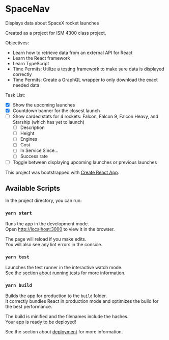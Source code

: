 # SpaceNav

Displays data about SpaceX rocket launches

Created as a project for ISM 4300 class project.

Objectives:

- Learn how to retrieve data from an external API for React
- Learn the React framework
- Learn TypeScript
- Time Permits: Utilize a testing framework to make sure data is displayed correctly
- Time Permits: Create a GraphQL wrapper to only download the exact needed data

Task List:

- [x] Show the upcoming launches
- [x] Countdown banner for the closest launch
- [ ] Show carded stats for 4 rockets: Falcon, Falcon 9, Falcon Heavy, and Starship (which has yet to launch)
  - [ ] Description
  - [ ] Height
  - [ ] Engines
  - [ ] Cost
  - [ ] In Service Since...
  - [ ] Success rate
- [ ] Toggle between displaying upcoming launches or previous launches

This project was bootstrapped with [Create React App](https://github.com/facebook/create-react-app).

## Available Scripts

In the project directory, you can run:

### `yarn start`

Runs the app in the development mode.\
Open [http://localhost:3000](http://localhost:3000) to view it in the browser.

The page will reload if you make edits.\
You will also see any lint errors in the console.

### `yarn test`

Launches the test runner in the interactive watch mode.\
See the section about [running tests](https://facebook.github.io/create-react-app/docs/running-tests) for more information.

### `yarn build`

Builds the app for production to the `build` folder.\
It correctly bundles React in production mode and optimizes the build for the best performance.

The build is minified and the filenames include the hashes.\
Your app is ready to be deployed!

See the section about [deployment](https://facebook.github.io/create-react-app/docs/deployment) for more information.
